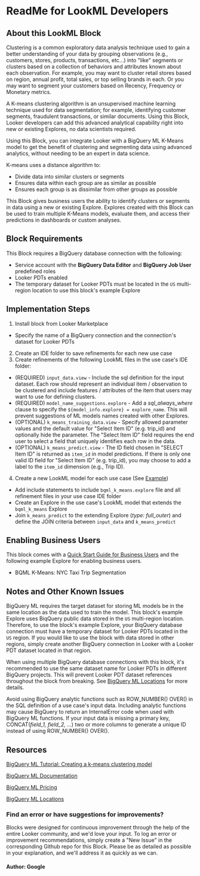 # ReadMe for LookML Developers


## About this LookML Block

Clustering is a common exploratory data analysis technique used to gain a better understanding of your data by
grouping observations (e.g., customers, stores, products, transactions, etc...) into "like" segments or clusters
based on a collection of behaviors and attributes known about each observation. For example, you may want to
cluster retail stores based on region, annual profit, total sales, or top selling brands in each. Or you may
want to segment your customers based on Recency, Frequency or Monetary metrics.

A K-means clustering algorithm is an unsupervised machine learning technique used for data segmentation; for
example, identifying customer segments, fraudulent transactions, or similar documents. Using this Block, Looker
developers can add this advanced analytical capability right into new or existing Explores, no data scientists
required.

Using this Block, you can integrate Looker with a BigQuery ML K-Means model to get the benefit of clustering
and segmenting data using advanced analytics, without needing to be an expert in data science.

K-means uses a distance algorithm to:
- Divide data into similar clusters or segments
- Ensures data within each group are as similar as possible
- Ensures each group is as dissimilar from other groups as possible

This Block gives business users the ability to identify clusters or segments in data using a new or existing
Explore. Explores created with this Block can be used to train multiple K-Means models, evaluate them, and
access their predictions in dashboards or custom analyses.


## Block Requirements

This Block requires a BigQuery database connection with the following:
- Service account with the **BigQuery Data Editor** and **BigQuery Job User** predefined roles
- Looker PDTs enabled
- The temporary dataset for Looker PDTs must be located in the `US` multi-region location to use this block's example Explore


## Implementation Steps

1. Install block from Looker Marketplace
  - Specify the name of a BigQuery connection and the connection's dataset for Looker PDTs
2. Create an IDE folder to save refinements for each new use case
3. Create refinements of the following LookML files in the use case's IDE folder:
  - (REQUIRED) `input_data.view` - Include the sql definition for the input dataset. Each row should represent an individual item / observation to be clustered and include features / attributes of the item that users may want to use for defining clusters.
  - (REQUIRED) `model_name_suggestions.explore` - Add a *sql_always_where* clause to specify the `${model_info.explore} = explore_name`. This will prevent suggestions of ML models names created with other Explores.
  - (OPTIONAL) `k_means_training_data.view` - Specify allowed parameter values and the default value for "Select Item ID" (e.g. trip_id) and optionally hide the parameter. The "Select Item ID" field requires the end user to select a field that uniquely identifies each row in the data.
  - (OPTIONAL) `k_means_predict.view` - The ID field chosen in "SELECT Item ID" is returned as `item_id` in model predictions. If there is only one valid ID field for "Select Item ID" (e.g. trip_id), you may choose to add a label to the `item_id` dimension (e.g., Trip ID).
4. Create a new LookML model for each use case (See [Example](https://github.com/looker/block-bqml-k-means/blob/master/models/nyc_taxi_trip_segmentation.model.lkml))
  - Add include statements to include `bqml_k_means.explore` file and all refinement files in your use case IDE folder
  - Create an Explore in the use case's LookML model that extends the `bqml_k_means` Explore
  - Join `k_means_predict` to the extending Explore (*type: full_outer*) and define the JOIN criteria between `input_data` and `k_means_predict`


## Enabling Business Users

This block comes with a [Quick Start Guide for Business Users](https://github.com/looker/block-bqml-k-means/blob/master/QUICK_START_GUIDE.md) and the following example Explore for enabling business users.
- BQML K-Means: NYC Taxi Trip Segmentation


## Notes and Other Known Issues

BigQuery ML requires the target dataset for storing ML models be in the same location as the data used to
train the model. This block's example Explore uses BiqQuery public data stored in the `US` multi-region location.
Therefore, to use the block's example Explore, your BiqQuery database connection must have a temporary dataset for
Looker PDTs located in the `US` region. If you would like to use the block with data stored in other regions, simply
create another BigQuery connection in Looker with a Looker PDT dataset located in that region.

When using multiple BigQuery database connections with this block, it's recommended to use the same dataset
name for Looker PDTs in different BigQuery projects. This will prevent Looker PDT dataset references throughout
the block from breaking.
See [BigQuery ML Locations](https://cloud.google.com/bigquery-ml/docs/locations) for more details.

Avoid using BigQuery analytic functions such as ROW_NUMBER() OVER() in the SQL definition of a use case's input data. Including
analytic functions may cause BigQuery to return an InternalError code when used with BigQuery ML functions. If your input data is
missing a primary key, CONCAT(*field_1, field_2, ...*) two or more columns to generate a unique ID instead of using ROW_NUMBER() OVER().


## Resources

[BigQuery ML Tutorial: Creating a k-means clustering model](https://cloud.google.com/bigquery-ml/docs/kmeans-tutorial)

[BigQuery ML Documentation](https://cloud.google.com/bigquery-ml/docs)

[BigQuery ML Pricing](https://cloud.google.com/bigquery-ml/pricing#bqml)

[BigQuery ML Locations](https://cloud.google.com/bigquery-ml/docs/locations)


### Find an error or have suggestions for improvements?
Blocks were designed for continuous improvement through the help of the entire Looker community, and we'd love your input. To log an error or improvement recommendations, simply create a "New Issue" in the corresponding Github repo for this Block. Please be as detailed as possible in your explanation, and we'll address it as quickly as we can.


#### Author: Google
